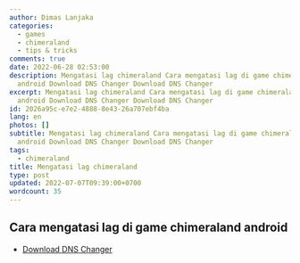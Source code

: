 ```yaml
---
author: Dimas Lanjaka
categories:
  - games
  - chimeraland
  - tips & tricks
comments: true
date: 2022-06-28 02:53:00
description: Mengatasi lag chimeraland Cara mengatasi lag di game chimeraland
  android Download DNS Changer Download DNS Changer
excerpt: Mengatasi lag chimeraland Cara mengatasi lag di game chimeraland
  android Download DNS Changer Download DNS Changer
id: 2026a95c-e7e2-4888-8e43-26a707ebf4ba
lang: en
photos: []
subtitle: Mengatasi lag chimeraland Cara mengatasi lag di game chimeraland
  android Download DNS Changer Download DNS Changer
tags:
  - chimeraland
title: Mengatasi lag chimeraland
type: post
updated: 2022-07-07T09:39:00+0700
wordcount: 35
---
```


## Cara mengatasi lag di game chimeraland android

- [Download DNS Changer](https://play.google.com/store/apps/details?id=com.appplanex.dnschanger)
